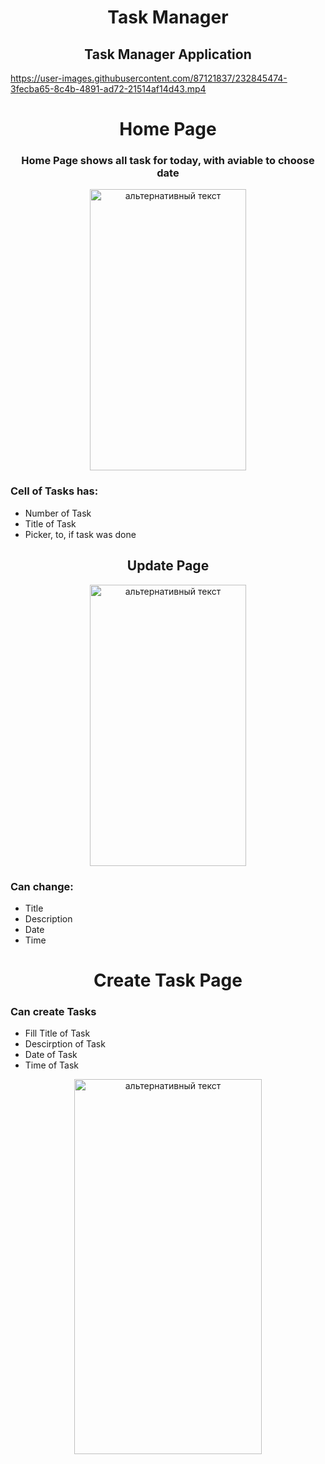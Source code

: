 <h1 align="center">Task Manager</h1>

<h2 align="center"> Task Manager Application</h2>




https://user-images.githubusercontent.com/87121837/232845474-3fecba65-8c4b-4891-ad72-21514af14d43.mp4





<h1 align="center">Home Page</h1>

<h3 align="center">Home Page shows all task for today, with aviable to choose date</h3>

<div align="center">
<img src="https://user-images.githubusercontent.com/87121837/232845751-7c5bd6b7-ada9-4217-bca4-6f4f9ab2f5ff.png" alt="альтернативный текст" width="250" height="450" align="center">
</div>



<h3>Cell of Tasks has:</h3>
<ul>
<li>Number of Task</li>
<li>Title of Task</li>
<li>Picker, to, if task was done</li>
</ul>

<h2 align="center">Update Page</h2>

<div align="center">
<img src="https://user-images.githubusercontent.com/87121837/232846144-7b4f30d3-d019-4e5d-b7c5-cbf4321062a4.png" alt="альтернативный текст" width="250" height="450" align="center">
</div>

<h3>Can change:</h3>
<ul>
<li>Title</li>
<li>Description</li>
<li>Date</li>
<li>Time</li>
</ul>

<h1 align="center">Create Task Page</h1>

<h3>Can create Tasks</h3>


<ul>
<li>Fill Title of Task</li>
<li>Descirption of Task</li>
<li>Date of Task</li>
<li>Time of Task</li>
</ul>

<div align="center">
<img src="https://user-images.githubusercontent.com/87121837/232846500-927a817b-d7f6-429a-8196-0be4709955db.png" alt="альтернативный текст" width="300" height="600" align="center">
</div>
